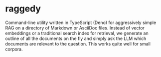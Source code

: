 # raggedy

Command-line utility written in TypeScript (Deno) for aggressively simple RAG on
a directory of Markdown or AsciiDoc files. Instead of vector embeddings or a
traditional search index for retrieval, we generate an outline of all the
documents on the fly and simply ask the LLM which documents are relevant to the
question. This works quite well for small corpora.
